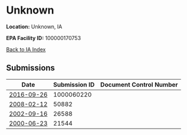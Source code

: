 # Unknown

**Location:** Unknown, IA

**EPA Facility ID:** 100000170753

[Back to IA Index](../../index.md)

## Submissions

| Date | Submission ID | Document Control Number |
|------|--------------|-------------------------|
| [2016-09-26](submissions/1000060220.md) | 1000060220 |  |
| [2008-02-12](submissions/50882.md) | 50882 |  |
| [2002-09-16](submissions/26588.md) | 26588 |  |
| [2000-06-23](submissions/21544.md) | 21544 |  |

